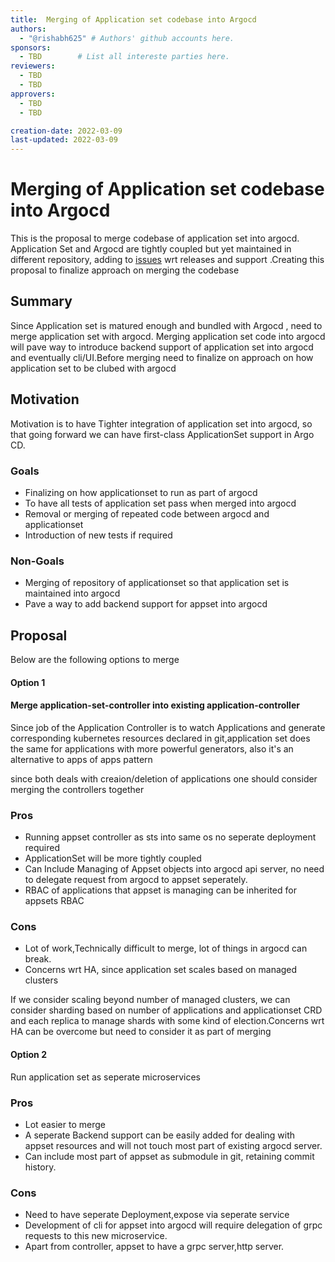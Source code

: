 ```yaml
---
title:  Merging of Application set codebase into Argocd
authors:
  - "@rishabh625" # Authors' github accounts here.
sponsors:
  - TBD        # List all intereste parties here.
reviewers:
  - TBD
  - TBD
approvers:
  - TBD
  - TBD

creation-date: 2022-03-09
last-updated: 2022-03-09
---
```


# Merging of Application set codebase into Argocd

This is the proposal to merge codebase of application set into argocd. Application Set and Argocd are tightly coupled but yet maintained in different repository, adding to [issues](https://github.com/argoproj/applicationset/issues/528) wrt releases and support .Creating this proposal to finalize approach on merging the codebase


## Summary

Since Application set is matured enough and bundled with Argocd , need to merge application set with argocd. Merging application set code into argocd will pave way to introduce backend support of application set into argocd and eventually cli/UI.Before merging need to finalize on approach on how application set to be clubed with argocd  

## Motivation

Motivation is to have Tighter integration of application set into argocd, so that going forward we can have first-class ApplicationSet support in Argo CD.

### Goals

- Finalizing on how applicationset to run as part of argocd
- To have all tests of application set pass when merged into argocd
- Removal or merging of repeated code between argocd and applicationset
- Introduction of new tests if required 

### Non-Goals

 - Merging of repository of applicationset so that application set is maintained into argocd
 - Pave a way to add backend support for appset into argocd

## Proposal

Below are the following options to merge

#### Option 1

#### Merge application-set-controller into existing application-controller 

Since job of the Application Controller is to watch Applications and generate corresponding kubernetes resources declared in git,application set does the same for applications with more powerful generators, also it's an alternative to  apps of apps pattern

since both deals with creaion/deletion of applications one should consider merging the controllers together
### Pros 
-  Running appset controller as sts into same os no seperate deployment required
-  ApplicationSet will be more tightly coupled 
-  Can Include Managing of Appset objects into argocd api server, no need to delegate request from argocd to appset seperately.
-  RBAC of applications that appset is managing can be inherited for appsets RBAC

### Cons
- Lot of work,Technically difficult to merge, lot of things in argocd can break.
- Concerns wrt HA, since application set scales based on managed clusters

If we consider scaling beyond number of managed clusters, we can consider sharding based on number of applications and applicationset CRD and each replica to manage shards with some kind of election.Concerns wrt HA can be overcome but need to consider it as part of merging

#### Option 2

Run application set as seperate microservices

### Pros
- Lot easier to merge
- A seperate Backend support can be easily added for dealing with appset resources and will not touch most part of existing argocd server.
- Can include most part of appset as submodule in git, retaining commit history.

### Cons
- Need to have seperate Deployment,expose via seperate service
- Development of cli for appset into argocd will require delegation of grpc requests to this new microservice.
- Apart from controller, appset to have a grpc server,http server.


<!-- ### Implementation Details/Notes/Constraints [optional]

What are the caveats to the implementation? What are some important details that didn't come across
above. Go in to as much detail as necessary here. This might be a good place to talk about core
concepts and how they relate.

You may have a work-in-progress Pull Request to demonstrate the functioning of the enhancement you are proposing.

### Detailed examples

### Security Considerations

* How does this proposal impact the security aspects of Argo CD workloads ?
* Are there any unresolved follow-ups that need to be done to make the enhancement more robust ?  

### Risks and Mitigations

What are the risks of this proposal and how do we mitigate. Think broadly. 

For example, consider
both security and how this will impact the larger Kubernetes ecosystem.

Consider including folks that also work outside your immediate sub-project.


### Upgrade / Downgrade Strategy

If applicable, how will the component be upgraded and downgraded? Make sure this is in the test
plan.

Consider the following in developing an upgrade/downgrade strategy for this enhancement:

- What changes (in invocations, configurations, API use, etc.) is an existing cluster required to
  make on upgrade in order to keep previous behavior?
- What changes (in invocations, configurations, API use, etc.) is an existing cluster required to
  make on upgrade in order to make use of the enhancement?

## Drawbacks

The idea is to find the best form of an argument why this enhancement should _not_ be implemented.

## Alternatives

Similar to the `Drawbacks` section the `Alternatives` section is used to highlight and record other
possible approaches to delivering the value proposed by an enhancement. -->